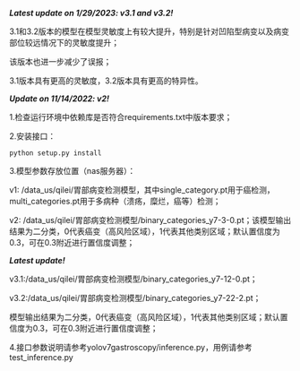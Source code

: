 ***Latest update on 1/29/2023: v3.1 and v3.2!***

3.1和3.2版本的模型在模型灵敏度上有较大提升，特别是针对凹陷型病变以及病变部位较远情况下的灵敏度提升；

该版本也进一步减少了误报；

3.1版本具有更高的灵敏度，3.2版本具有更高的特异性。

***Update on 11/14/2022: v2!***

1.检查运行环境中依赖库是否符合requirements.txt中版本要求；

2.安装接口：
``` shell
python setup.py install
```
3.模型参数存放位置（nas服务器）：

v1: /data_us/qilei/胃部病变检测模型，其中single_category.pt用于癌检测，multi_categories.pt用于多病种（溃疡，糜烂，癌等）检测；

v2: /data_us/qilei/胃部病变检测模型/binary_categories_y7-3-0.pt；该模型输出结果为二分类，0代表癌变（高风险区域），1代表其他类别区域；默认置信度为0.3，可在0.3附近进行置信度调整；

***Latest update!***

v3.1:/data_us/qilei/胃部病变检测模型/binary_categories_y7-12-0.pt；

v3.2:/data_us/qilei/胃部病变检测模型/binary_categories_y7-22-2.pt；

模型输出结果为二分类，0代表癌变（高风险区域），1代表其他类别区域；默认置信度为0.3，可在0.3附近进行置信度调整；

4.接口参数说明请参考yolov7gastroscopy/inference.py，用例请参考test_inference.py